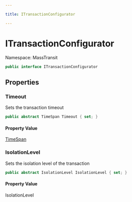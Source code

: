 ```yaml
---

title: ITransactionConfigurator

---
```


# ITransactionConfigurator

Namespace: MassTransit

```csharp
public interface ITransactionConfigurator
```

## Properties

### **Timeout**

Sets the transaction timeout

```csharp
public abstract TimeSpan Timeout { set; }
```

#### Property Value

[TimeSpan](https://learn.microsoft.com/en-us/dotnet/api/system.timespan)<br/>

### **IsolationLevel**

Sets the isolation level of the transaction

```csharp
public abstract IsolationLevel IsolationLevel { set; }
```

#### Property Value

IsolationLevel<br/>
